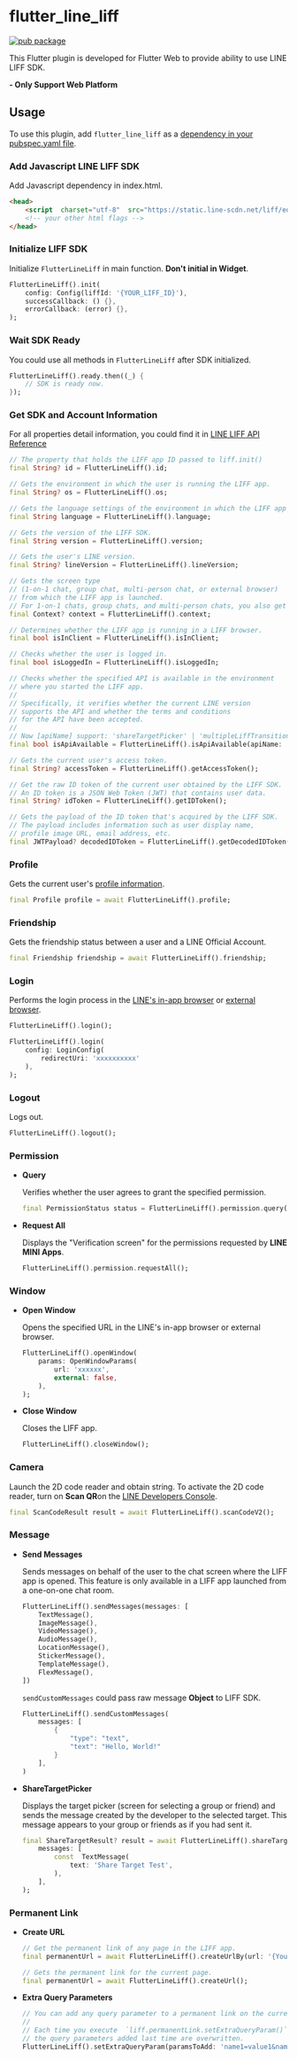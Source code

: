 # flutter_line_liff

[![pub package](https://img.shields.io/pub/v/flutter_line_liff.svg)](https://pub.dev/packages/flutter_line_liff)

This Flutter plugin is developed for Flutter Web to provide ability to use LINE LIFF SDK.

**- Only Support Web Platform**

## Usage

To use this plugin, add  `flutter_line_liff`  as a  [dependency in your pubspec.yaml file](https://flutter.dev/docs/development/platform-integration/platform-channels).

### Add Javascript LINE LIFF SDK

Add Javascript dependency in index.html.
```html
<head>
	<script  charset="utf-8"  src="https://static.line-scdn.net/liff/edge/versions/2.20.3/sdk.js"></script>
	<!-- your other html flags -->
</head>
```

### Initialize LIFF SDK

Initialize `FlutterLineLiff` in main function. **Don't initial in Widget**.
```dart
FlutterLineLiff().init(
	config: Config(liffId: '{YOUR_LIFF_ID}'),
	successCallback: () {},
	errorCallback: (error) {},
);
```

### Wait SDK Ready

You could use all methods in `FlutterLineLiff` after SDK initialized.
```dart
FlutterLineLiff().ready.then((_) {
	// SDK is ready now.
});
```

### Get SDK and Account Information

For all properties detail information, you could find it in [LINE LIFF API Reference](https://developers.line.biz/en/reference/liff/)

```dart
// The property that holds the LIFF app ID passed to liff.init()
final String? id = FlutterLineLiff().id;

// Gets the environment in which the user is running the LIFF app.
final String? os = FlutterLineLiff().os;

// Gets the language settings of the environment in which the LIFF app is running.
final String language = FlutterLineLiff().language;

// Gets the version of the LIFF SDK.
final String version = FlutterLineLiff().version;

// Gets the user's LINE version.
final String? lineVersion = FlutterLineLiff().lineVersion;

// Gets the screen type 
// (1-on-1 chat, group chat, multi-person chat, or external browser) 
// from which the LIFF app is launched. 
// For 1-on-1 chats, group chats, and multi-person chats, you also get a unique ID.
final Context? context = FlutterLineLiff().context;

// Determines whether the LIFF app is running in a LIFF browser.
final bool isInClient = FlutterLineLiff().isInClient;

// Checks whether the user is logged in.
final bool isLoggedIn = FlutterLineLiff().isLoggedIn;

// Checks whether the specified API is available in the environment 
// where you started the LIFF app. 
//
// Specifically, it verifies whether the current LINE version 
// supports the API and whether the terms and conditions 
// for the API have been accepted.
// 
// Now [apiName] support: 'shareTargetPicker' | 'multipleLiffTransition'
final bool isApiAvailable = FlutterLineLiff().isApiAvailable(apiName: 'shareTargetPicker');

// Gets the current user's access token.
final String? accessToken = FlutterLineLiff().getAccessToken();

// Get the raw ID token of the current user obtained by the LIFF SDK. 
// An ID token is a JSON Web Token (JWT) that contains user data.
final String? idToken = FlutterLineLiff().getIDToken();

// Gets the payload of the ID token that's acquired by the LIFF SDK. 
// The payload includes information such as user display name, 
// profile image URL, email address, etc.
final JWTPayload? decodedIDToken = FlutterLineLiff().getDecodedIDToken();
```

### Profile

Gets the current user's [profile information](https://developers.line.biz/en/glossary/#profile-information).
```dart
final Profile profile = await FlutterLineLiff().profile;
```

### Friendship

Gets the friendship status between a user and a LINE Official Account.
```dart
final Friendship friendship = await FlutterLineLiff().friendship;
```

### Login

Performs the login process in the [LINE's in-app browser](https://developers.line.biz/en/glossary/#line-iab) or [external browser](https://developers.line.biz/en/glossary/#external-browser).
```dart
FlutterLineLiff().login();

FlutterLineLiff().login(
	config: LoginConfig(
		redirectUri: 'xxxxxxxxxx'
	),
);
```

### Logout

Logs out.
```dart
FlutterLineLiff().logout();
```

### Permission

- **Query**

    Verifies whether the user agrees to grant the specified permission.
    ```dart
    final PermissionStatus status = FlutterLineLiff().permission.query(Permission.xxxx);
    ```

- **Request All**

    Displays the "Verification screen" for the permissions requested by **LINE MINI Apps**.
    ```dart
    FlutterLineLiff().permission.requestAll();
    ```

### Window

- **Open Window**

    Opens the specified URL in the LINE's in-app browser or external browser.
    ```dart
    FlutterLineLiff().openWindow(
    	params: OpenWindowParams(
    		url: 'xxxxxx',
    		external: false,
    	),
    );
    ```

- **Close Window**

    Closes the LIFF app.
    ```dart
    FlutterLineLiff().closeWindow();
    ```

### Camera

Launch the 2D code reader and obtain string. To activate the 2D code reader, turn on **Scan QR**on the [LINE Developers Console](https://developers.line.biz/console/).

```dart
final ScanCodeResult result = await FlutterLineLiff().scanCodeV2();
```

### Message

-  **Send Messages**

    Sends messages on behalf of the user to the chat screen where the LIFF app is opened. This feature is only available in a LIFF app launched from a one-on-one chat room.
    ```dart
    FlutterLineLiff().sendMessages(messages: [
    	TextMessage(), 
    	ImageMessage(),
    	VideoMessage(),
    	AudioMessage(),
    	LocationMessage(),
    	StickerMessage(),
    	TemplateMessage(),
    	FlexMessage(),
    ])
    ```
    
    `sendCustomMessages` could pass raw message **Object** to LIFF SDK.
    ```dart
    FlutterLineLiff().sendCustomMessages(
    	messages: [
    		{
    			"type": "text",
    			"text": "Hello, World!"
    		}
    	],
    )
    ```

- **ShareTargetPicker**

    Displays the target picker (screen for selecting a group or friend) and sends the message created by the developer to the selected target. This message appears to your group or friends as if you had sent it.
    ```dart
    final ShareTargetResult? result = await FlutterLineLiff().shareTargetPicker(
    	messages: [
    		const  TextMessage(
    			text: 'Share Target Test',
    		),
    	],
    );
    ```

### Permanent Link

- **Create URL**

    ```dart
    // Get the permanent link of any page in the LIFF app.
    final permanentUrl = await FlutterLineLiff().createUrlBy(url: '{Your url}')
    
    // Gets the permanent link for the current page.
    final permanentUrl = await FlutterLineLiff().createUrl();
    ```
    
- **Extra Query Parameters**

    ```dart
    // You can add any query parameter to a permanent link on the current page.
    // 
    // Each time you execute  `liff.permanentLink.setExtraQueryParam()`, 
    // the query parameters added last time are overwritten.
    FlutterLineLiff().setExtraQueryParam(paramsToAdd: 'name1=value1&name2=value2');
    ```
